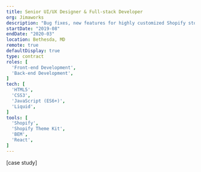 ```yaml
---
title: Senior UI/UX Designer & Full-stack Developer
org: Jimaworks
description: "Bug fixes, new features for highly customized Shopify storefront."
startDate: "2019-08"
endDate: "2020-03"
location: Bethesda, MD
remote: true
defaultDisplay: true
type: contract
roles: [
  'Front-end Development',
  'Back-end Development',
]
tech: [
  'HTML5',
  'CSS3',
  'JavaScript (ES6+)',
  'Liquid',
]
tools: [
  'Shopify',
  'Shopify Theme Kit',
  'BEM',
  'React',
]
---
```


[case study]